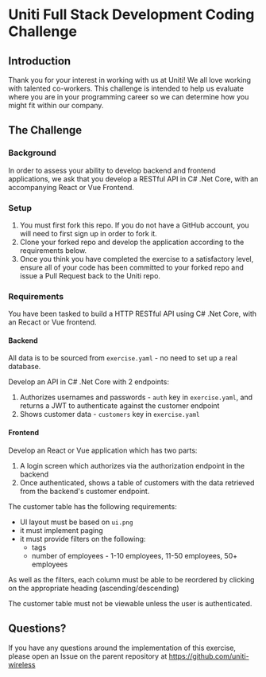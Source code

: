 # Uniti Full Stack Development Coding Challenge

## Introduction

Thank you for your interest in working with us at Uniti!
We all love working with talented co-workers. This challenge is intended to help us evaluate where you are in your programming career so we can determine how you might fit within our company.

## The Challenge

### Background

In order to assess your ability to develop backend and frontend applications, we ask that you develop a RESTful API in C# .Net Core, with an accompanying React or Vue Frontend.

### Setup

1. You must first fork this repo. If you do not have a GitHub account, you will need to first sign up in order to fork it.
2. Clone your forked repo and develop the application according to the requirements below.
3. Once you think you have completed the exercise to a satisfactory level, ensure all of your code has been committed to your forked repo and issue a Pull Request back to the Uniti repo.

### Requirements

You have been tasked to build a HTTP RESTful API using C# .Net Core, with an Recact or Vue frontend.

#### Backend

All data is to be sourced from `exercise.yaml` - no need to set up a real database.

Develop an API in C# .Net Core with 2 endpoints:
1. Authorizes usernames and passwords - `auth` key in `exercise.yaml`, and returns a JWT to authenticate against the customer endpoint
2. Shows customer data - `customers` key in `exercise.yaml`

#### Frontend

Develop an React or Vue application which has two parts:
1. A login screen which authorizes via the authorization endpoint in the backend
2. Once authenticated, shows a table of customers with the data retrieved from the backend's customer endpoint.

The customer table has the following requirements:
- UI layout must be based on `ui.png`
- it must implement paging
- it must provide filters on the following:
  - tags
  - number of employees - 1-10 employees, 11-50 employees, 50+ employees

As well as the filters, each column must be able to be reordered by clicking on the appropriate heading (ascending/descending)

The customer table must not be viewable unless the user is authenticated.

## Questions?

If you have any questions around the implementation of this exercise, please open an Issue on the parent repository at https://github.com/uniti-wireless
